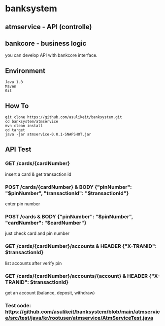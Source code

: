 # banksystem

## atmservice - API (controlle)
## bankcore - business logic

you can develop API with bankcore interface.

## Environment
    Java 1.8
    Maven
    Git

## How To
    git clone https://github.com/asulikeit/banksystem.git
    cd banksystem/atmservice
    mvn clean install
    cd target
    java -jar atmservice-0.0.1-SNAPSHOT.jar
  
## API Test
### GET /cards/{cardNumber}
insert a card & get transaction id
### POST /cards/{cardNumber} & BODY {"pinNumber": "$pinNumber", "transactionId": "$transactionId"}
enter pin number
### POST /cards & BODY {"pinNumber": "$pinNumber", "cardNumber": "$cardNumber"}
just check card and pin number
### GET /cards/{cardNumber}/accounts & HEADER {"X-TRANID": $transactionId}
list accounts after verify pin
### GET /cards/{cardNumber}/accounts/{account} & HEADER {"X-TRANID": $transactionId}
get an account (balance, deposit, withdraw)


### Test code: https://github.com/asulikeit/banksystem/blob/main/atmservice/src/test/java/kr/rootuser/atmservice/AtmServiceTest.java

